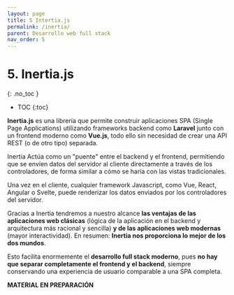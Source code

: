 ```yaml
---
layout: page
title: 5 Intertia.js
permalink: /inertia/
parent: Desarrollo web full stack
nav_order: 5
---
```

# 5. Inertia.js
{: .no_toc }

- TOC
{:toc}

**Inertia.js** es una librería que permite construir aplicaciones SPA (Single Page Applications) utilizando frameworks backend como **Laravel** junto con un frontend moderno como **Vue.js**, todo ello sin necesidad de crear una API REST (o de otro tipo) separada.

Inertia Actúa como un "puente" entre el backend y el frontend, permitiendo que se envíen datos del servidor al cliente directamente a través de los controladores, de forma similar a cómo se haría con las vistas tradicionales.

Una vez en el cliente, cualquier framework Javascript, como Vue, React, Angular o Svelte, puede renderizar los datos enviados por los controladores del servidor. 

Gracias a Inertia tendremos a nuestro alcance **las ventajas de las aplicaciones web clásicas** (lógica de la aplicación en el backend y arquitectura más racional y sencilla) **y de las aplicaciones web modernas** (mayor interactividad). En resumen: **Inertia nos proporciona lo mejor de los dos mundos**.

Esto facilita enormemente el **desarrollo full stack moderno**, pues **no hay que separar completamente el frontend y el backend**, siempre conservando  una experiencia de usuario comparable a una SPA completa.

**MATERIAL EN PREPARACIÓN**

